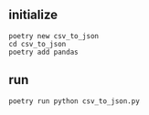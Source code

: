 
## initialize
```
poetry new csv_to_json
cd csv_to_json
poetry add pandas
```

## run
```
poetry run python csv_to_json.py
```